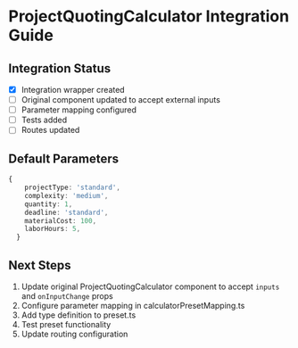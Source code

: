 # ProjectQuotingCalculator Integration Guide

## Integration Status
- [x] Integration wrapper created
- [ ] Original component updated to accept external inputs
- [ ] Parameter mapping configured
- [ ] Tests added
- [ ] Routes updated

## Default Parameters
```typescript
{
    projectType: 'standard',
    complexity: 'medium',
    quantity: 1,
    deadline: 'standard',
    materialCost: 100,
    laborHours: 5,
  }
```

## Next Steps
1. Update original ProjectQuotingCalculator component to accept `inputs` and `onInputChange` props
2. Configure parameter mapping in calculatorPresetMapping.ts
3. Add type definition to preset.ts
4. Test preset functionality
5. Update routing configuration
